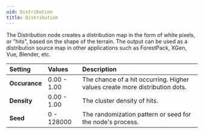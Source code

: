 ```yaml
---
uid: Distribution
title: Distribution
---
```


The Distribution node creates a distribution map in the form of white pixels, or "hits", based on the shape of the terrain. The output can be used as a distribution source map in other applications such as ForestPack, XGen, Vue, Blender, etc.

| Setting       | Values      | Description                                                                 |
| :------------ | :---------- | :-------------------------------------------------------------------------- |
| **Occurance** | 0.00 - 1.00 | The chance of a hit occurring. Higher values create more distribution dots. |
| **Density**   | 0.00 - 1.00 | The cluster density of hits.                                                |
| **Seed**      | 0 - 128000  | The randomization pattern or seed for the node's process.                   |


